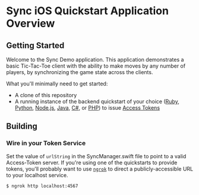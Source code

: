 # Sync iOS Quickstart Application Overview

## Getting Started

Welcome to the Sync Demo application.  This application demonstrates a basic Tic-Tac-Toe client with the ability to make moves by any number of players, by synchronizing the game state across the clients.

What you'll minimally need to get started:

- A clone of this repository
- A running instance of the backend quickstart of your choice ([Ruby](https://github.com/TwilioDevEd/sync-quickstart-ruby), [Python](https://github.com/TwilioDevEd/sync-quickstart-python), [Node.js](https://github.com/TwilioDevEd/sync-quickstart-node), [Java](https://github.com/TwilioDevEd/sync-quickstart-java), [C#](https://github.com/TwilioDevEd/sync-quickstart-csharp), or [PHP](https://github.com/TwilioDevEd/sync-quickstart-php)) to issue [Access Tokens](https://www.twilio.com/docs/api/sync/identity-and-access-tokens)

## Building

### Wire in your Token Service

Set the value of `urlString` in the SyncManager.swift file to point to a valid Access-Token server. If you're using one of the quickstarts to provide tokens, you'll probably want to use [`ngrok`](http://ngrok.io) to direct a publicly-accessible URL to your localhost service.

```bash
$ ngrok http localhost:4567
```
